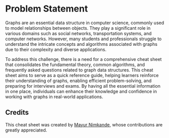 # Problem Statement

Graphs are an essential data structure in computer science, commonly used to model relationships between objects. They play a significant role in various domains such as social networks, transportation systems, and computer networks. However, many students and professionals struggle to understand the intricate concepts and algorithms associated with graphs due to their complexity and diverse applications. 

To address this challenge, there is a need for a comprehensive cheat sheet that consolidates the fundamental theory, common algorithms, and frequently asked questions related to graph data structures. This cheat sheet aims to serve as a quick reference guide, helping learners reinforce their understanding of graphs, enabling efficient problem-solving, and preparing for interviews and exams. By having all the essential information in one place, individuals can enhance their knowledge and confidence in working with graphs in real-world applications.

## Credits

This cheat sheet was created by [Mayur Nimkande](https://github.com/Mayur-nimkande-20), whose contributions are greatly appreciated.
